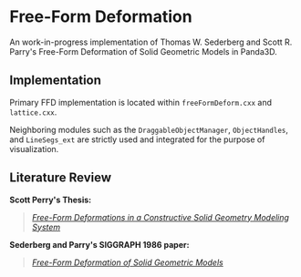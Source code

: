 # Free-Form Deformation
An work-in-progress implementation of Thomas W. Sederberg and Scott R. Parry's Free-Form Deformation of Solid Geometric Models in Panda3D.

## Implementation
Primary FFD implementation is located within `freeFormDeform.cxx` and `lattice.cxx`. 

Neighboring modules such as the `DraggableObjectManager`, `ObjectHandles`, and `LineSegs_ext` are strictly used and integrated for the purpose of visualization.

## Literature Review
**Scott Perry's Thesis:**
> [_Free-Form Deformations in a Constructive Solid Geometry Modeling System_](https://scholarsarchive.byu.edu/cgi/viewcontent.cgi?params=/context/etd/article/5254/&path_info=Scott_Parry_from_IR_problem_children.pdf)

**Sederberg and Parry's SIGGRAPH 1986 paper:**
> [_Free-Form Deformation of Solid Geometric Models_](https://people.eecs.berkeley.edu/~sequin/CS285/PAPERS/Sederberg_Parry.pdf)
